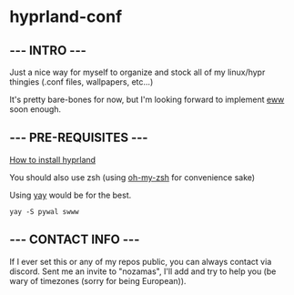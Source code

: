 # hyprland-conf

## --- INTRO ---

  Just a nice way for myself to organize and stock all of my linux/hypr thingies (.conf files, wallpapers, etc...)

  It's pretty bare-bones for now, but I'm looking forward to implement [eww](https://github.com/elkowar/eww?tab=readme-ov-file) soon enough.

## --- PRE-REQUISITES ---

  [How to install hyprland](https://wiki.hyprland.org/Getting-Started/Installation/)
  
  You should also use zsh (using [oh-my-zsh](https://ohmyz.sh/#install) for convenience sake)
  
  Using [yay](https://github.com/Jguer/yay) would be for the best.

  `yay -S pywal swww`

## --- CONTACT INFO ---

  If I ever set this or any of my repos public, you can always contact via discord. Sent me an invite to "nozamas", I'll 
add and try to help you (be wary of timezones (sorry for being European)).
